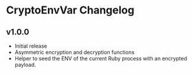 # CryptoEnvVar Changelog

## v1.0.0

* Initial release
* Asymmetric encryption and decryption functions
* Helper to seed the ENV of the current Ruby process with an encrypted payload.

